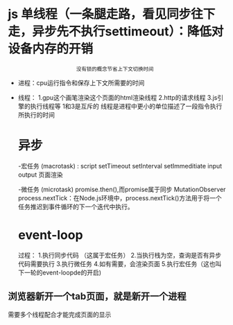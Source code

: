 
# js 单线程（一条腿走路，看见同步往下走，异步先不执行settimeout）：降低对设备内存的开销
                          没有锁的概念节省上下文切换时间
            
            

- 进程：cpu运行指令和保存上下文所需要的时间

- 线程：
    1.gpu这个画笔渲染这个页面的html渲染线程
    2.http的请求线程
    3.js引擎的执行线程等
    1和3是互斥的
    线程是进程中更小的单位描述了一段指令执行所执行的时间

    # 异步
    -宏任务  (macrotask) :
    script
    setTimeout
    setInterval
    setImmeditiate
    input output
    页面渲染

    -微任务  (microtask)
    promise.then(),而promise属于同步
    MutationObserver
    process.nextTick：在Node.js环境中，process.nextTick()方法用于将一个任务推迟到事件循环的下一个迭代中执行。


    # event-loop
    过程：
    1.执行同步代码 （这属于宏任务）
    2.当执行栈为空，查询是否有异步代码需要执行
    3.执行微任务
    4.如有需要，会渲染页面
    5.执行宏任务（这也叫下一轮的event-loopde的开启)

## 浏览器新开一个tab页面，就是新开一个进程
需要多个线程配合才能完成页面的显示